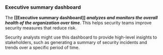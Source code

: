 ### **Executive summary dashboard**

The **[[Executive summary dashboard]]** ***analyzes and monitors the overall health of the organization over time***. This helps security teams improve security measures that reduce risk. 

Security analysts might use this dashboard to provide high-level insights to stakeholders, such as generating a summary of security incidents and trends over a specific period of time.